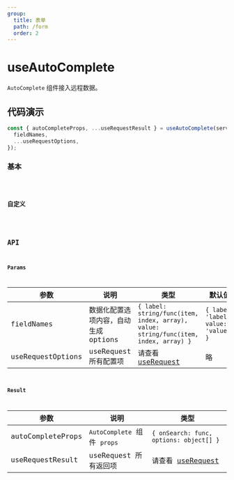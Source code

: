 ```yaml
---
group:
  title: 表单
  path: /form
  order: 2
---
```


# useAutoComplete

`AutoComplete` 组件接入远程数据。

## 代码演示

```js
const { autoCompleteProps, ...useRequestResult } = useAutoComplete(service, {
  fieldNames,
  ...useRequestOptions,
});
```

### 基本

<code src="./demo/index.jsx" />

### 自定义

<code src="./demo/custom.jsx" />

## API

### Params

| 参数              | 说明                                 | 类型                                                                                 | 默认值                               |
| ----------------- | ------------------------------------ | ------------------------------------------------------------------------------------ | ------------------------------------ |
| fieldNames        | 数据化配置选项内容，自动生成 options | `{ label: string/func(item, index, array), value: string/func(item, index, array) }` | `{ label: 'label', value: 'value' }` |
| useRequestOptions | useRequest 所有配置项                | 请查看 [useRequest](https://ahooks.js.org/zh-CN/hooks/async#%E5%9F%BA%E7%A1%80-api)  | 略                                   |

### Result

| 参数              | 说明                        | 类型                                                                                |
| ----------------- | --------------------------- | ----------------------------------------------------------------------------------- |
| autoCompleteProps | `AutoComplete` 组件 `props` | `{ onSearch: func, options: object[] }`                                             |
| useRequestResult  | useRequest 所有返回项       | 请查看 [useRequest](https://ahooks.js.org/zh-CN/hooks/async#%E5%9F%BA%E7%A1%80-api) |
